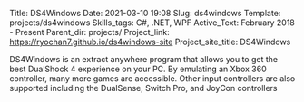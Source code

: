 Title: DS4Windows
Date: 2021-03-10 19:08
Slug: ds4windows
Template: projects/ds4windows
Skills_tags: C#, .NET, WPF
Active_Text: February 2018 - Present
Parent_dir: projects/
Project_link: https://ryochan7.github.io/ds4windows-site
Project_site_title: DS4Windows


DS4Windows is an extract anywhere program that allows you to get the best DualShock
4 experience on your PC. By emulating an Xbox 360 controller, many more games are
accessible. Other input controllers are also supported including the DualSense,
Switch Pro, and JoyCon controllers

